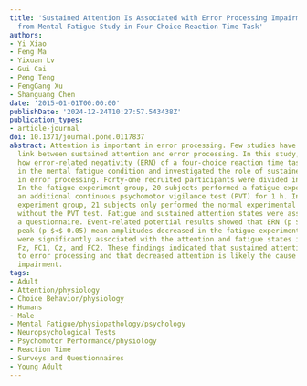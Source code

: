 ```yaml
---
title: 'Sustained Attention Is Associated with Error Processing Impairment: Evidence
  from Mental Fatigue Study in Four-Choice Reaction Time Task'
authors:
- Yi Xiao
- Feng Ma
- Yixuan Lv
- Gui Cai
- Peng Teng
- FengGang Xu
- Shanguang Chen
date: '2015-01-01T00:00:00'
publishDate: '2024-12-24T10:27:57.543438Z'
publication_types:
- article-journal
doi: 10.1371/journal.pone.0117837
abstract: Attention is important in error processing. Few studies have examined the
  link between sustained attention and error processing. In this study, we examined
  how error-related negativity (ERN) of a four-choice reaction time task was reduced
  in the mental fatigue condition and investigated the role of sustained attention
  in error processing. Forty-one recruited participants were divided into two groups.
  In the fatigue experiment group, 20 subjects performed a fatigue experiment and
  an additional continuous psychomotor vigilance test (PVT) for 1 h. In the normal
  experiment group, 21 subjects only performed the normal experimental procedures
  without the PVT test. Fatigue and sustained attention states were assessed with
  a questionnaire. Event-related potential results showed that ERN (p $<$ 0.005) and
  peak (p $<$ 0.05) mean amplitudes decreased in the fatigue experiment. ERN amplitudes
  were significantly associated with the attention and fatigue states in electrodes
  Fz, FC1, Cz, and FC2. These findings indicated that sustained attention was related
  to error processing and that decreased attention is likely the cause of error processing
  impairment.
tags:
- Adult
- Attention/physiology
- Choice Behavior/physiology
- Humans
- Male
- Mental Fatigue/physiopathology/psychology
- Neuropsychological Tests
- Psychomotor Performance/physiology
- Reaction Time
- Surveys and Questionnaires
- Young Adult
---
```


